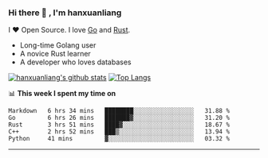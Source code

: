 ### Hi there 👋 , I'm hanxuanliang

<!--
**hanxuanliang/hanxuanliang** is a ✨ _special_ ✨ repository because its `README.md` (this file) appears on your GitHub profile.

Here are some ideas to get you started:

- 🔭 I’m currently working on ...
- 🌱 I’m currently learning ...
- 👯 I’m looking to collaborate on ...
- 🤔 I’m looking for help with ...
- 💬 Ask me about ...
- 📫 How to reach me: ...
- 😄 Pronouns: ...
- ⚡ Fun fact: ...
-->
I ❤ Open Source. I love [Go](https://golang.org) and [Rust](https://www.rust-lang.org/zh-CN/).

* Long-time Golang user
* A novice Rust learner
* A developer who loves databases

[![hanxuanliang's github stats](https://github-readme-stats.vercel.app/api/top-langs/?username=hanxuanliang&hide=html)](https://github.com/anuraghazra/github-readme-stats)
[![Top Langs](https://github-readme-stats.vercel.app/api?username=hanxuanliang&show_icons=true&count_private=true&line_height=40)](https://github.com/anuraghazra/github-readme-stats)

📊 **This week I spent my time on**
<!--START_SECTION:waka-->
```text
Markdown   6 hrs 34 mins   ████████░░░░░░░░░░░░░░░░░   31.88 % 
Go         6 hrs 26 mins   ███████▓░░░░░░░░░░░░░░░░░   31.20 % 
Rust       3 hrs 51 mins   ████▓░░░░░░░░░░░░░░░░░░░░   18.67 % 
C++        2 hrs 52 mins   ███▒░░░░░░░░░░░░░░░░░░░░░   13.94 % 
Python     41 mins         ▓░░░░░░░░░░░░░░░░░░░░░░░░   03.32 % 
```
<!--END_SECTION:waka-->

***
